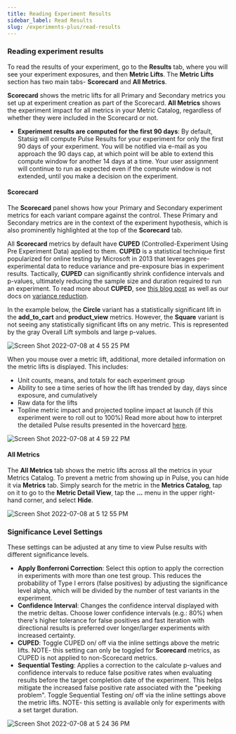 ```yaml
---
title: Reading Experiment Results
sidebar_label: Read Results
slug: /experiments-plus/read-results
---
```



### Reading experiment results

To read the results of your experiment, go to the **Results** tab, where you will see your experiment exposures, and then **Metric Lifts**. The **Metric Lifts** section has two main tabs- **Scorecard** and **All Metrics**. 

**Scorecard** shows the metric lifts for all Primary and Secondary metrics you set up at experiment creation as part of the Scorecard. **All Metrics** shows the experiment impact for all metrics in your Metric Catalog, regardless of whether they were included in the Scorecard or not. 

* **Experiment results are computed for the first 90 days**: By default, Statsig will compute Pulse Results for your experiment for only the first 90 days of your experiment. You will be notified via e-mail as you approach the 90 days cap, at which point will be able to extend this compute window for another 14 days at a time. Your user assignment will continue to run as expected even if the compute window is not extended, until you make a decision on the experiment. 


#### Scorecard 
The **Scorecard** panel shows how your Primary and Secondary experiment metrics for each variant compare against the control. These Primary and Secondary metrics are in the context of the experiment hypothesis, which is also prominently highlighted at the top of the **Scorecard** tab. 

All **Scorecard** metrics by default have **CUPED** (Controlled-Experiment Using Pre Experiment Data) applied to them. **CUPED** is a statistical technique first popularized for online testing by Microsoft in 2013 that leverages pre-experimental data to reduce variance and pre-exposure bias in experiment results. Tactically, **CUPED** can significantly shrink confidence intervals and p-values, ultimately reducing the sample size and duration required to run an experiment. To read more about **CUPED**, see [this blog post](https://blog.statsig.com/cuped-on-statsig-d57f23122d0e) as well as our docs on [variance reduction](https://docs.statsig.com/stats-engine/variance_reduction).  

In the example below, the **Circle** variant has a statistically significant lift in the **add_to_cart** and **product_view** metrics. However, the **Square** variant is not seeing any statistically significant lifts on any metric. This is represented by the gray Overall Lift symbols and large p-values.

![Screen Shot 2022-07-08 at 4 55 25 PM](https://user-images.githubusercontent.com/101903926/178083099-54084949-b35d-4194-b29b-b78d196a373b.png)

When you mouse over a metric lift, additional, more detailed information on the metric lifts is displayed. This includes:
* Unit counts, means, and totals for each experiment group 
* Ability to see a time series of how the lift has trended by day, days since exposure, and cumulatively
* Raw data for the lifts
* Topline metric impact and projected topline impact at launch (if this experiment were to roll out to 100%) 
Read more about how to interpret the detailed Pulse results presented in the hovercard [here](https://docs.statsig.com/pulse/drill-down).  

![Screen Shot 2022-07-08 at 4 59 22 PM](https://user-images.githubusercontent.com/101903926/178083262-a64257b4-d033-409e-88e1-a3cc07a54f1f.png)


#### All Metrics 
The **All Metrics** tab shows the metric lifts across all the metrics in your Metrics Catalog. To prevent a metric from showing up in Pulse, you can hide it via **Metrics** tab. Simply search for the metric in the **Metrics Catalog**, tap on it to go to the **Metric Detail View**, tap the **...** menu in the upper right-hand corner, and select **Hide**. 

![Screen Shot 2022-07-08 at 5 12 55 PM](https://user-images.githubusercontent.com/101903926/178083939-61b7f283-4313-4c10-84d1-7e5a6467441f.png)

### Significance Level Settings

These settings can be adjusted at any time to view Pulse results with different significance levels. 

* **Apply Bonferroni Correction**: Select this option to apply the correction in experiments with more than one test group. This reduces the probability of Type I errors (false positives) by adjusting the significance level alpha, which will be divided by the number of test variants in the experiment.
* **Confidence Interval**: Changes the confidence interval displayed with the metric deltas.  Choose lower confidence intervals (e.g.: 80%) when there's higher tolerance for false positives and fast iteration with directional results is preferred over longer/larger experiments with increased certainty.
* **CUPED**: Toggle CUPED on/ off via the inline settings above the metric lifts. NOTE- this setting can only be toggled for **Scorecard** metrics, as CUPED is not applied to non-Scorecard metrics. 
* **Sequential Testing**: Applies a correction to the calculate p-values and confidence intervals to reduce false positive rates when evaluating results before the target completion date of the experiment.  This helps mitigate the increased false positive rate associated with the "peeking problem". Toggle Sequential Testing on/ off via the inline settings above the metric lifts.  NOTE- this setting is available only for experiments with a set target duration.

![Screen Shot 2022-07-08 at 5 24 36 PM](https://user-images.githubusercontent.com/101903926/178084399-13b8f2a9-e175-4b95-a2a1-ae28b0098dc6.png)

   

